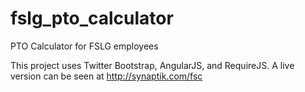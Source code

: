 fslg_pto_calculator
===================

PTO Calculator for FSLG employees

This project uses Twitter Bootstrap, AngularJS, and RequireJS. A live version can be seen at http://synaptik.com/fsc
